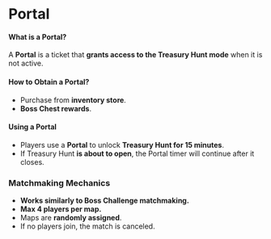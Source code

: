 # Portal

#### **What is a Portal?**

A **Portal** is a ticket that **grants access to the Treasury Hunt mode** when it is not active.

#### **How to Obtain a Portal?**

* Purchase from **inventory store**.
* **Boss Chest rewards**.

#### **Using a Portal**

* Players use a **Portal** to unlock **Treasury Hunt for 15 minutes**.
* If Treasury Hunt **is about to open**, the Portal timer will continue after it closes.

### **Matchmaking Mechanics**

* **Works similarly to Boss Challenge matchmaking.**
* **Max 4 players per map.**
* Maps are **randomly assigned**.
* If no players join, the match is canceled.
